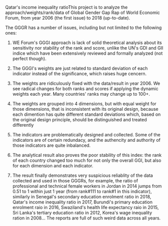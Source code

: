 Qatar's income inequality ratioThis project is to analyze the approach/weights/rank/data of Global Gender Gap Rap of World Economic Forum, from year 2006 (the first issue) to 2018 (up-to-date).  

The GGGR has a number of issues, including but not limited to the following ones:

1) WE Forum's GGGI approach is lack of solid theoretical analysis about its sensitivity nor stability of the rank and score, unlike the UN's GDI and GII indice which have been extensively reviewed and formally analyzed (not perfect though).

2) The GGGI's weights are just related to standard deviation of each indicator instead of the significance, which raises huge cencern.

3) The weights are ridiculously fixed with the data/result in year 2006. We see radical changes for both ranks and scores if applying the dynamic weights each year. Many countries' ranks may change up to 100+.

4) The weights are grouped into 4 dimensions, but with equal weight for those dimensions, that is inconsistent with its original design, because each dimention has quite different standard deviations which, based on the original design principle, should be distinguished and treated differently

5) The indicators are problematically designed and collected. Some of the indicators are of certain redundacy, and the authencity and authority of those indicators are quite inbalanced.

6) The analytical result also proves the poor stability of this index: the rank of each country changed too much for not only the overall GGI, but also for each dimension and each indicator.

7) The result finally demonstrates very suspicious reliablity of the data collected and used in those GGGRs, for example, the ratio of professional and technical female workers in Jordan in 2014 jumps from 0.51 to 1 within just 1 year (from rank#111 to rank#1 in this indicator), similarly in Senegal's secondary education enrolment ratio in 2018, Qatar's income inequality ratio in 2017, Burundi's primary education enrolment raio in 2016, Swaziland's health life expectancy raio in 2015, Sri Lanka's tertiary education ratio in 2012, Korea's wage inequality ration in 2008... The reports are full of such weird data across all years.
